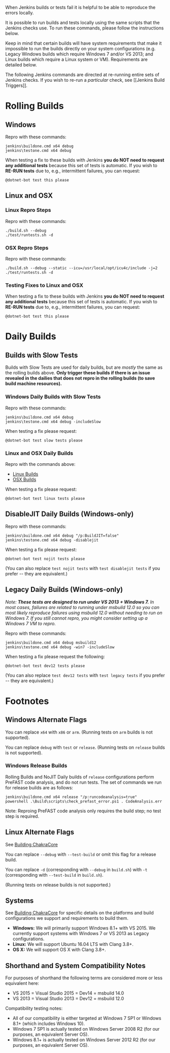 When Jenkins builds or tests fail it is helpful to be able to reproduce the errors locally.

It is possible to run builds and tests locally using the same scripts that the Jenkins checks use.
To run these commands, please follow the instructions below.

Keep in mind that certain builds will have system requirements that make it impossible
to run the builds directly on your system configurations
(e.g. Legacy Windows builds which require Windows 7 and/or VS 2013;
and Linux builds which require a Linux system or VM).
Requirements are detailed below.

The following Jenkins commands are directed at re-running entire sets of Jenkins checks.
If you wish to re-run a *particular* check, see [[Jenkins Build Triggers]].

# Rolling Builds

## Windows

Repro with these commands:

```
jenkins\buildone.cmd x64 debug
jenkins\testone.cmd x64 debug
```

When testing a fix to these builds with Jenkins **you do NOT need to request any additional tests**
because this set of tests is automatic.
If you wish to **RE-RUN tests** due to, e.g., intermittent failures, you can request:

```
@dotnet-bot test this please
```

## Linux and OSX

### Linux Repro Steps

Repro with these commands:

```
./build.sh --debug
./test/runtests.sh -d
```

### OSX Repro Steps

Repro with these commands:

```
./build.sh --debug --static --icu=/usr/local/opt/icu4c/include -j=2
./test/runtests.sh -d
```

### Testing Fixes to Linux and OSX

When testing a fix to these builds with Jenkins **you do NOT need to request any additional tests**
because this set of tests is automatic.
If you wish to **RE-RUN tests** due to, e.g., intermittent failures, you can request:

```
@dotnet-bot test this please
```

# Daily Builds

## Builds with Slow Tests

Builds with Slow Tests are used for daily builds, but are *mostly* the same as the rolling builds above.
**Only trigger these builds if there is an issue revealed in the dailies that does not repro in the
rolling builds (to save build machine resources).**

### Windows Daily Builds with Slow Tests

Repro with these commands:

```
jenkins\buildone.cmd x64 debug
jenkins\testone.cmd x64 debug -includeSlow
```

When testing a fix please request:

```
@dotnet-bot test slow tests please
```

### Linux and OSX Daily Builds

Repro with the commands above:

* [Linux Builds](#linux-repro-steps)
* [OSX Builds](#osx-repro-steps)

When testing a fix please request:

```
@dotnet-bot test linux tests please
```

## DisableJIT Daily Builds (Windows-only)

Repro with these commands:

```
jenkins\buildone.cmd x64 debug "/p:BuildJIT=false"
jenkins\testone.cmd x64 debug -disablejit
```

When testing a fix please request:

```
@dotnet-bot test nojit tests please
```

(You can also replace `test nojit tests` with `test disablejit tests` if you prefer -- they are equivalent.)

## Legacy Daily Builds (Windows-only)

_Note: **These tests are designed to run under VS 2013 + Windows 7.**
In most cases, failures are related to running under msbuild 12.0 so you can most likely
reproduce failures using msbuild 12.0 without needing to run on Windows 7. If you still cannot repro,
you might consider setting up a Windows 7 VM to repro._

Repro with these commands:

```
jenkins\buildone.cmd x64 debug msbuild12
jenkins\testone.cmd x64 debug -win7 -includeSlow
```

When testing a fix please request the following:

```
@dotnet-bot test dev12 tests please
```

(You can also replace `test dev12 tests` with `test legacy tests` if you prefer -- they are equivalent.)

# Footnotes

## Windows Alternate Flags

You can replace `x64` with `x86` or `arm`. (Running tests on `arm` builds is not supported).

You can replace `debug` with `test` or `release`. (Running tests on `release` builds is not supported).

### Windows Release Builds

Rolling Builds and NoJIT Daily builds of `release` configurations perform PreFAST code analysis, and do not run tests.
The set of commands we run for release builds are as follows:

```
jenkins\buildone.cmd x64 release "/p:runcodeanalysis=true"
powershell .\Build\scripts\check_prefast_error.ps1 . CodeAnalysis.err
```

Note: Reproing PreFAST code analysis only requires the build step; no test step is required.

## Linux Alternate Flags

See [Building ChakraCore](https://github.com/Microsoft/ChakraCore/wiki/Building-ChakraCore#linux)

You can replace `--debug` with `--test-build` or omit this flag for a release build.

You can replace `-d` (corresponding with `--debug` in `build.sh`)
with `-t` (corresponding with `--test-build` in `build.sh`).

(Running tests on release builds is not supported.)

## Systems

See [Building ChakraCore](https://github.com/Microsoft/ChakraCore/wiki/Building-ChakraCore)
for specific details on the platforms and build configurations we support and requirements to build them.

* **Windows:** We will primarily support Windows 8.1+ with VS 2015.
We currently support systems with Windows 7 or VS 2013 as Legacy configurations.
* **Linux:** We will support Ubuntu 16.04 LTS with Clang 3.8+.
* **OS X:** We will support OS X with Clang 3.8+.

## Shorthand and System Compatibility Notes

For purposes of shorthand the following terms are considered more or less equivalent here:

* VS 2015 = Visual Studio 2015 = Dev14 = msbuild 14.0
* VS 2013 = Visual Studio 2013 = Dev12 = msbuild 12.0

Compatibility testing notes:

* All of our compatibility is either targeted at Windows 7 SP1 or Windows 8.1+ (which includes Windows 10).
* Windows 7 SP1 is actually tested on Windows Server 2008 R2 (for our purposes, an equivalent Server OS).
* Windows 8.1+ is actually tested on Windows Server 2012 R2 (for our purposes, an equivalent Server OS).
